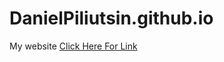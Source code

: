 # DanielPiliutsin.github.io
My website
<a href="https://DanielPiliutsin.github.io">Click Here For Link</a>
